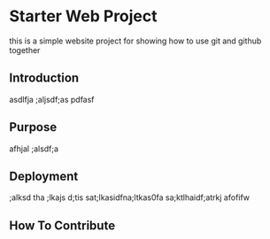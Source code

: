 # Starter Web Project

this is a simple website project for showing how to use git and github together

## Introduction

asdlfja ;aljsdf;as  pdfasf 

## Purpose

afhjal ;alsdf;a 

## Deployment

;alksd tha ;lkajs d;tis sat;lkasidfna;ltkas0fa sa;ktlhaidf;atrkj afofifw

## How To Contribute